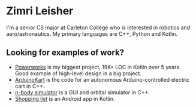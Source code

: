 # Zimri Leisher
I'm a senior CS major at Carleton College who is interested in robotics and aero/astronautics. My primary languages are C++, Python and Kotlin.

## Looking for examples of work?
* [Powerworks](https://www.github.com/zimri-leisher/powerworks) is my biggest project, 19K+ LOC in Kotlin over 5 years. Good example of high-level design in a big project.
* [ArduinoKart](https://github.com/Carleton-Robotics/Arduino-Kart) is the code for an autonomous Arduino-controlled electric cart in C++.
* [n-body simulator](https://github.com/zimri-leisher/n-body-sim) is a GUI and orbital simulator in C++.
* [Shopping list](https://github.com/zimri-leisher/shopping-list) is an Android app in Kotlin.
